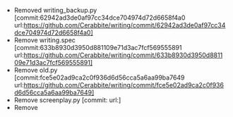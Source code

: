 - Removed writing_backup.py [commit:62942ad3de0af97cc34dce704974d72d6658f4a0 url:https://github.com/Cerabbite/writing/commit/62942ad3de0af97cc34dce704974d72d6658f4a0]
- Remove writing.spec [commit:633b8930d3950d881109e71d3ac7fcf569555891 url:https://github.com/Cerabbite/writing/commit/633b8930d3950d881109e71d3ac7fcf569555891]
- Remove old.py [commit:fce5e02ad9ca2c0f936d6d56cca5a6aa99ba7649 url:https://github.com/Cerabbite/writing/commit/fce5e02ad9ca2c0f936d6d56cca5a6aa99ba7649]
- Remove screenplay.py [commit: url:]
- Remove 
